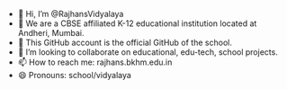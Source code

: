 - 👋 Hi, I’m @RajhansVidyalaya
- 👀 We are a CBSE affiliated K-12 educational institution located at Andheri, Mumbai.
- 🌱 This GitHub account is the official GitHub of the school.
- 💞️ I’m looking to collaborate on educational, edu-tech, school projects.
- 📫 How to reach me: rajhans.bkhm.edu.in
- 😄 Pronouns: school/vidyalaya

<!---
RajhansVidyalaya/RajhansVidyalaya is a ✨ special ✨ repository because its `README.md` (this file) appears on your GitHub profile.
You can click the Preview link to take a look at your changes.
--->
